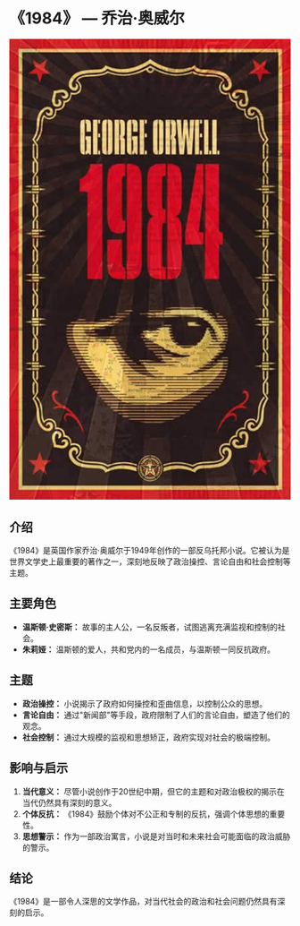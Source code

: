 # 《1984》 — 乔治·奥威尔

![1984封面](R.jpg)

## 介绍

《1984》是英国作家乔治·奥威尔于1949年创作的一部反乌托邦小说。它被认为是世界文学史上最重要的著作之一，深刻地反映了政治操控、言论自由和社会控制等主题。

## 主要角色

- **温斯顿·史密斯：** 故事的主人公，一名反叛者，试图逃离充满监视和控制的社会。
- **朱莉娅：** 温斯顿的爱人，共和党内的一名成员，与温斯顿一同反抗政府。

## 主题

- **政治操控：** 小说揭示了政府如何操控和歪曲信息，以控制公众的思想。
- **言论自由：** 通过"新闻部"等手段，政府限制了人们的言论自由，塑造了他们的观念。
- **社会控制：** 通过大规模的监视和思想矫正，政府实现对社会的极端控制。

## 影响与启示

1. **当代意义：** 尽管小说创作于20世纪中期，但它的主题和对政治极权的揭示在当代仍然具有深刻的意义。
2. **个体反抗：** 《1984》鼓励个体对不公正和专制的反抗，强调个体思想的重要性。
3. **思想警示：** 作为一部政治寓言，小说是对当时和未来社会可能面临的政治威胁的警示。

## 结论

《1984》是一部令人深思的文学作品，对当代社会的政治和社会问题仍然具有深刻的启示。

